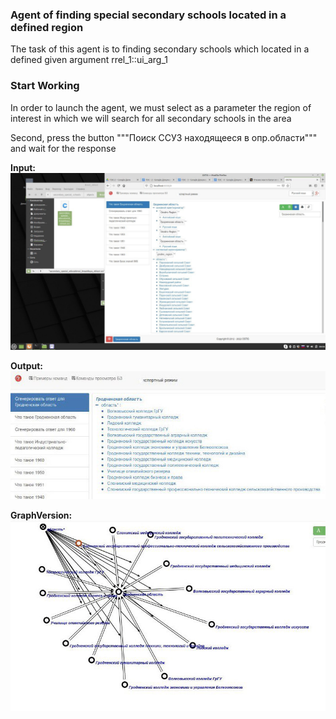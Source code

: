 ### Agent of finding special secondary schools located in a defined region

The task of this agent is to finding secondary schools which located in a defined given argument rrel_1::ui_arg_1

### Start Working

In order to launch the agent, we must select as a parameter the region of interest in which we will search for all secondary schools in the area

Second, press the button """Поиск ССУЗ находящееся в опр.области""" and wait for the response

**Input:**
![](content/region_grodno_param.jpg)

**Output:**
![](content/grodno_region_secondary_scholls_answer.jpg)

**GraphVersion:**
![](content/graph_secondary_schools_grodno_region.jpg)

